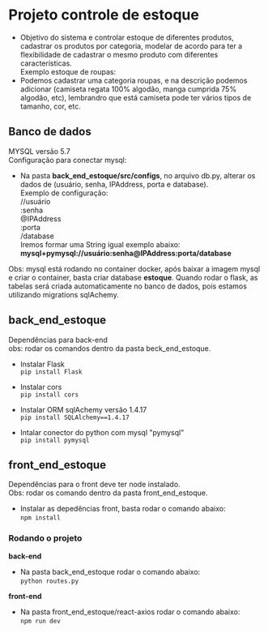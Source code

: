 # Projeto controle de estoque  
- Objetivo do sistema e controlar estoque de diferentes produtos, cadastrar os produtos por categoria, modelar de acordo para ter a flexibilidade de cadastrar o mesmo produto com diferentes características.  
Exemplo estoque de roupas:
- Podemos cadastrar uma categoria roupas, e na descrição podemos adicionar (camiseta regata 100% algodão, manga cumprida 75% algodão, etc), lembrandro que está camiseta pode ter vários tipos de tamanho, cor, etc.

## Banco de dados  
MYSQL versão 5.7  
Configuração para conectar mysql:  
- Na pasta **back_end_estoque/src/configs**, no arquivo db.py, alterar os dados de (usuário, senha, IPAddress, porta e database).    
Exemplo de configuração:  
//usuário  
:senha  
@IPAddress  
:porta  
/database  
Iremos formar uma String igual exemplo abaixo:   
**mysql+pymysql://usuário:senha@IPAddress:porta/database**

Obs: mysql está rodando no container docker, após baixar a imagem mysql e criar o container, basta criar database **estoque**. Quando rodar o flask, as tabelas será criada automaticamente no banco de dados, pois estamos utilizando migrations sqlAchemy.

## back_end_estoque  
Dependências para back-end  
obs: rodar os comandos dentro da pasta beck_end_estoque.   
- Instalar Flask   
`pip install Flask`   

- Instalar cors   
`pip install cors`  

- Instalar ORM sqlAchemy versão 1.4.17   
`pip install SQLAlchemy==1.4.17`  

- Intalar conector do python com mysql "pymysql"  
`pip install pymysql`  


## front_end_estoque  
Dependências para o front deve ter node instalado.  
Obs: rodar os comando dentro da pasta front_end_estoque.  

- Instalar as depedências front, basta rodar o comando abaixo:  
`npm install`  

### Rodando o projeto
**back-end**
- Na pasta back_end_estoque rodar o comando abaixo:  
`python routes.py`  

**front-end**
- Na pasta front_end_estoque/react-axios rodar o comando abaixo:  
`npm run dev`






